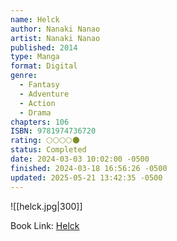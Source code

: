 ```yaml
---
name: Helck
author: Nanaki Nanao
artist: Nanaki Nanao
published: 2014
type: Manga
format: Digital
genre:
  - Fantasy
  - Adventure
  - Action
  - Drama
chapters: 106
ISBN: 9781974736720
rating: 🌕🌕🌕🌕🌑
status: Completed
date: 2024-03-03 10:02:00 -0500
finished: 2024-03-18 16:56:26 -0500
updated: 2025-05-21 13:42:35 -0500
---
```


![[helck.jpg|300]]

Book Link: [Helck](https://myanimelist.net/manga/77637/Helck)
